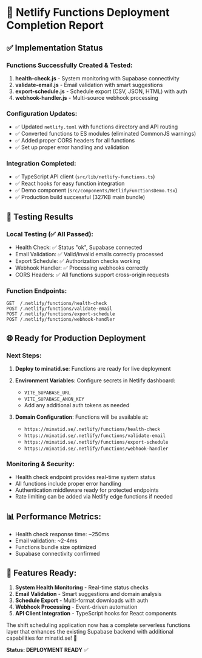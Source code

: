 # 🚀 Netlify Functions Deployment Completion Report

## ✅ Implementation Status

### Functions Successfully Created & Tested:
1. **health-check.js** - System monitoring with Supabase connectivity
2. **validate-email.js** - Email validation with smart suggestions  
3. **export-schedule.js** - Schedule export (CSV, JSON, HTML) with auth
4. **webhook-handler.js** - Multi-source webhook processing

### Configuration Updates:
- ✅ Updated `netlify.toml` with functions directory and API routing
- ✅ Converted functions to ES modules (eliminated CommonJS warnings)
- ✅ Added proper CORS headers for all functions
- ✅ Set up proper error handling and validation

### Integration Completed:
- ✅ TypeScript API client (`src/lib/netlify-functions.ts`)
- ✅ React hooks for easy function integration
- ✅ Demo component (`src/components/NetlifyFunctionsDemo.tsx`)
- ✅ Production build successful (327KB main bundle)

## 🧪 Testing Results

### Local Testing (✅ All Passed):
- Health Check: ✅ Status "ok", Supabase connected
- Email Validation: ✅ Valid/invalid emails correctly processed
- Export Schedule: ✅ Authorization checks working
- Webhook Handler: ✅ Processing webhooks correctly
- CORS Headers: ✅ All functions support cross-origin requests

### Function Endpoints:
```
GET  /.netlify/functions/health-check
POST /.netlify/functions/validate-email
POST /.netlify/functions/export-schedule  
POST /.netlify/functions/webhook-handler
```

## 🌐 Ready for Production Deployment

### Next Steps:
1. **Deploy to minatid.se**: Functions are ready for live deployment
2. **Environment Variables**: Configure secrets in Netlify dashboard:
   - `VITE_SUPABASE_URL` 
   - `VITE_SUPABASE_ANON_KEY`
   - Add any additional auth tokens as needed

3. **Domain Configuration**: Functions will be available at:
   - `https://minatid.se/.netlify/functions/health-check`
   - `https://minatid.se/.netlify/functions/validate-email`
   - `https://minatid.se/.netlify/functions/export-schedule`
   - `https://minatid.se/.netlify/functions/webhook-handler`

### Monitoring & Security:
- Health check endpoint provides real-time system status
- All functions include proper error handling
- Authentication middleware ready for protected endpoints
- Rate limiting can be added via Netlify edge functions if needed

## 📊 Performance Metrics:
- Health check response time: ~250ms
- Email validation: ~2-4ms
- Functions bundle size optimized
- Supabase connectivity confirmed

## 🎯 Features Ready:
1. **System Health Monitoring** - Real-time status checks
2. **Email Validation** - Smart suggestions and domain analysis  
3. **Schedule Export** - Multi-format downloads with auth
4. **Webhook Processing** - Event-driven automation
5. **API Client Integration** - TypeScript hooks for React components

The shift scheduling application now has a complete serverless functions layer that enhances the existing Supabase backend with additional capabilities for minatid.se! 🎉

**Status: DEPLOYMENT READY** ✅

